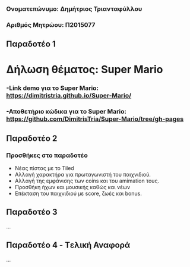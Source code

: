 ### Ονοματεπώνυμο: Δημήτριος Τριανταφύλλου
### Αριθμός Μητρώου: Π2015077

## Παραδοτέο 1

# Δήλωση θέματος: Super Mario

### -Link demo για το Super Mario: https://dimitristria.github.io/Super-Mario/
### -Αποθετήριο κώδικα για το Super Mario: https://github.com/DimitrisTria/Super-Mario/tree/gh-pages

## Παραδοτέο 2

### Προσθήκες στο παραδοτέο
* Νέας πίστας με το Tiled
* Αλλαγή χαρακτήρα για πρωταγωνιστή του παιχνιδιού.
* Αλλαγή της εμφάνισης των coins και του amimation τους.
* Προσθήκη ήχων και μουσικής καθώς και νέων
* Επέκταση του παιχνιδιού με score, ζωές και bonus.

## Παραδοτέο 3
...
## Παραδοτέο 4 - Tελική Αναφορά
...
